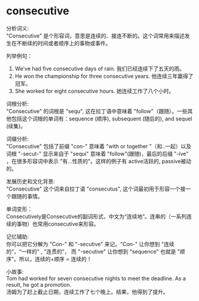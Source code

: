 # consecutive

分析词义:  
"Consecutive" 是个形容词，意思是连续的、接连不断的。这个词常用来描述发生在不断续的时间或者顺序上的事物或事件。

  

列举例句：

  

1.  We've had five consecutive days of rain. 我们已经连续下了五天的雨。
2.  He won the championship for three consecutive years. 他连续三年赢得了冠军。
3.  She worked for eight consecutive hours. 她连续工作了八个小时。

  

词根分析:  
"Consecutive" 的词根是 "sequ", 这在拉丁语中意味着 "follow"（跟随）。一些其他包括这个词根的单词有：sequence (顺序), subsequent (随后的), and sequel (续集)。

  

词缀分析:  
"Consecutive" 包括了前缀 "con-" 意味着 "with or together "（和..一起）以及词根 "-secut-" 显示来自于 "sequi" 意味着 "follow"(跟随)，最后的后缀 "-ive" ，在很多形容词中表示 "有...性质的"。这样的例子有 active活跃的, passive被动的。

  

发展历史和文化背景:  
"Consecutive" 这个词来自拉丁语 "consecutus", 这个词最初用于形容一个接一个跟随的事情。

  

单词变形：  
Consecutively是Consecutive的副词形式，中文为“连续地”。连串的（一系列连续的事物）也常用consecutive来形容。

  

记忆辅助:  
你可以把它分解为 "Con-" 和 "-secutive" 来记。"Con-" 让你想到 "连续的”，“一样的" , "连贯的"， 而 "-secutive" 让你想到 "sequence" 也就是 "顺序"。所以，连续的+顺序 = 连续的！

  

小故事:  
Tom had worked for seven consecutive nights to meet the deadline. As a result, he got a promotion.  
汤姆为了赶上截止日期，连续工作了七个晚上。结果，他得到了提升。
